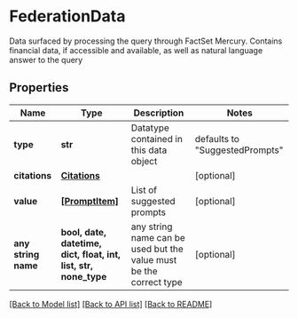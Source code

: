 # FederationData

Data surfaced by processing the query through FactSet Mercury. Contains financial data, if accessible and available, as well as natural language answer to the query

## Properties
Name | Type | Description | Notes
------------ | ------------- | ------------- | -------------
**type** | **str** | Datatype contained in this data object | defaults to "SuggestedPrompts"
**citations** | [**Citations**](Citations.md) |  | [optional] 
**value** | [**[PromptItem]**](PromptItem.md) | List of suggested prompts | [optional] 
**any string name** | **bool, date, datetime, dict, float, int, list, str, none_type** | any string name can be used but the value must be the correct type | [optional]

[[Back to Model list]](../README.md#documentation-for-models) [[Back to API list]](../README.md#documentation-for-api-endpoints) [[Back to README]](../README.md)


